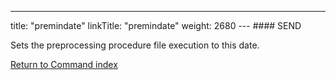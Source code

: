 ---
title: "premindate"
linkTitle: "premindate"
weight: 2680
--- #### SEND

Sets the preprocessing procedure file execution to this date.

[Return to Command index](../../)
